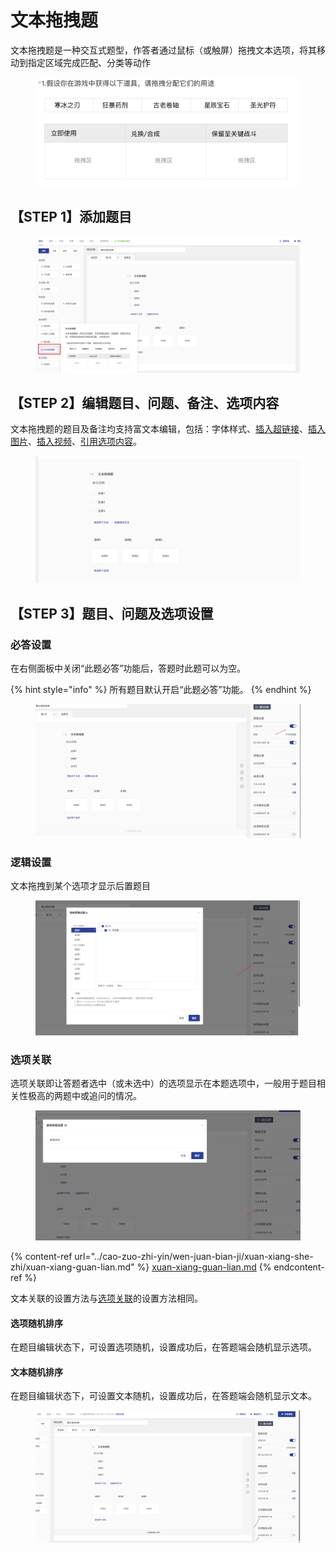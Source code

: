 # 文本拖拽题

文本拖拽题是一种交互式题型，作答者通过鼠标（或触屏）拖拽文本选项，将其移动到指定区域完成匹配、分类等动作

<figure><img src="../.gitbook/assets/image (1) (1) (1).png" alt=""><figcaption></figcaption></figure>

## &#x20;【STEP 1】添加题目

<figure><img src="../.gitbook/assets/image (1121).png" alt=""><figcaption></figcaption></figure>

##

## 【STEP 2】编辑题目、问题、备注、选项内容

文本拖拽题的题目及备注均支持富文本编辑，包括：字体样式、[插入超链接](../cao-zuo-zhi-yin/wen-juan-bian-ji/cha-ru-chao-lian-jie.md)、[插入图片](../cao-zuo-zhi-yin/wen-juan-bian-ji/cha-ru-tu-pian.md)、[插入视频](../cao-zuo-zhi-yin/wen-juan-bian-ji/cha-ru-shi-pin.md)、[引用选项内容](../cao-zuo-zhi-yin/wen-juan-bian-ji/nei-rong-yin-yong.md)。



<figure><img src="../.gitbook/assets/image (1122).png" alt=""><figcaption></figcaption></figure>

## 【STEP 3】题目、问题及选项设置

### 必答设置

在右侧面板中关闭“此题必答”功能后，答题时此题可以为空。

{% hint style="info" %}
所有题目默认开启“此题必答”功能。
{% endhint %}

<figure><img src="../.gitbook/assets/image (1123).png" alt=""><figcaption></figcaption></figure>

### 逻辑设置

文本拖拽到某个选项才显示后置题目

<figure><img src="../.gitbook/assets/image (1126).png" alt=""><figcaption></figcaption></figure>

### 选项关联

选项关联即让答题者选中（或未选中）的选项显示在本题选项中，一般用于题目相关性极高的两题中或追问的情况。

<figure><img src="../.gitbook/assets/image (1125).png" alt=""><figcaption></figcaption></figure>

{% content-ref url="../cao-zuo-zhi-yin/wen-juan-bian-ji/xuan-xiang-she-zhi/xuan-xiang-guan-lian.md" %}
[xuan-xiang-guan-lian.md](../cao-zuo-zhi-yin/wen-juan-bian-ji/xuan-xiang-she-zhi/xuan-xiang-guan-lian.md)
{% endcontent-ref %}

文本关联的设置方法与[选项关联](../cao-zuo-zhi-yin/wen-juan-bian-ji/xuan-xiang-she-zhi/xuan-xiang-guan-lian.md)的设置方法相同。

#### 选项随机排序

在题目编辑状态下，可设置选项随机，设置成功后，在答题端会随机显示选项。

#### 文本随机排序

在题目编辑状态下，可设置文本随机，设置成功后，在答题端会随机显示文本。

<figure><img src="../.gitbook/assets/image (1124).png" alt=""><figcaption></figcaption></figure>

